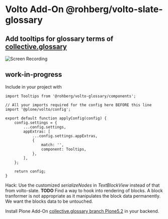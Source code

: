# Volto Add-On @rohberg/volto-slate-glossary

## Add tooltips for glossary terms of [collective.glossary](https://github.com/collective/collective.glossary)

![Screen Recording](https://raw.githubusercontent.com/rohberg/volto-slate-glossary/master/public/tooltips.gif)

## work-in-progress

Include in your project with

    import Tooltips from '@rohberg/volto-glossary/components';

    // All your imports required for the config here BEFORE this line
    import '@plone/volto/config';

    export default function applyConfig(config) {
        config.settings = {
            ...config.settings,
            appExtras: [
                ...config.settings.appExtras,
                {
                    match: '',
                    component: Tooltips,
                },
            ],
        };

        return config;
    }

Hack: Use the customized *serializeNodes* in *TextBlockView* instead of that from volto-slate. **TODO** Find a way to hook into rendering of blocks. A block tranformer is not appropriate as it manipulates the block data permanently. We want the blocks data to be untouched.

Install Plone Add-On [collective.glossary branch Plone5.2](https://github.com/collective/collective.glossary) in your backend.